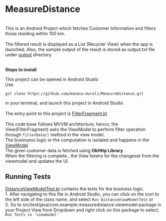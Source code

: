 # MeasureDistance

<br>This is an Android Project which fetches Customer Information and filters those residing within 100 km.</br>
<br>The filtered result is displayed as a List (Recycler View) when the app is launched. Also, the sample output of the result is stored as output.txt file under [output](https://github.com/manasa-murali/MeasureDistance/blob/master/output/output.txt) directory</br>

<br> **Steps to install**</br>

This project can be opened in Android Studio
<br>
Use
```
git clone https://github.com/manasa-murali/MeasureDistance.git
```
in your terminal, and launch this project in Android Studio
<br>
<br>
The entry point to this project is [FilterFragment.kt](https://github.com/manasa-murali/MeasureDistance/blob/master/app/src/main/java/com/example/measuredistance/view/FilterFragment.kt)
<br>
<br> This code base follows MVVM architecture, hence, the View(FilterFragment) asks the ViewModel to perform filter operation through ```filterData()``` method in the view model.
<br>
The businuess logic or the computation is isolated and happens in the [ViewModel](https://github.com/manasa-murali/MeasureDistance/blob/master/app/src/main/java/com/example/measuredistance/viewmodel/DistanceViewModel.kt)
<br> The given customer data is fetched using **OkHttp Library** 
<br>
When the filtering is complete , the View listens for the changeset from the viewmodel and updates the UI.
<br>

## Running Tests<br>
[DistanceViewModelTest.kt](https://github.com/manasa-murali/MeasureDistance/blob/master/app/src/test/java/com/example/measuredistance/viewmodel/DistanceViewModelTest.kt) contains the tests for the business logic.
<br>1. After navigating to this file in Android Studio, you can click on the icon to the left side of the class name, and select `Run DistanceViewModelTest` or <br>
2. Go to src/test/java/com.example.measuredistance.viewmodel package in your Project View from Dropdown and right click on this package to select, `Run Tests in 'viewmodel'`
<br>




